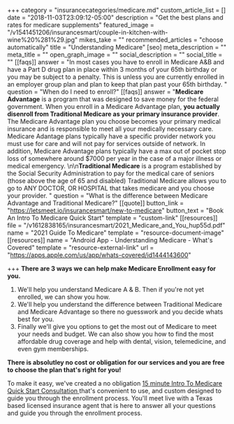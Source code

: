 +++
category = "insurancecategories/medicare.md"
custom_article_list = []
date = "2018-11-03T23:09:12-05:00"
description = "Get the best plans and rates for medicare supplements"
featured_image = "/v1541451206/insurancesmart/couple-in-kitchen-with-wine%20%281%29.jpg"
mikes_take = ""
recommended_articles = "choose automatically"
title = "Understanding Medicare"
[seo]
meta_description = ""
meta_title = ""
open_graph_image = ""
social_description = ""
social_title = ""
[[faqs]]
answer = "In most cases you have to enroll in Medicare A&B and have a Part D drug plan in place within 3 months of your 65th birthday or you may be subject to a penalty. This is unless you are currently enrolled in an employer group plan and plan to keep that plan past your 65th birthday.  "
question = "When do I need to enroll?"
[[faqs]]
answer = "**Medicare Advantage** is a program that was designed to save money for the federal government.  When you enroll in a Medicare Advantage plan, **you actually disenroll from Traditional Medicare as your primary insurance provider**.  The Medicare Advantage plan you choose becomes your primary medical insurance and is responsible to meet all your medically necessary care.  Medicare Adantage plans typically have a specific provider network you must use for care and will not pay for services outside of network.  In addition, Medicare Advantage plans typically have a max out of pocket stop loss of somewhere around $7000 per year in the case of a major illness or medical emergency. \n\n**Traditional Medicare** is a program established by the Social Security Administration to pay for the medical care of seniors (those above the age of 65 and disabled) Traditional Medicare allows you to go to ANY DOCTOR, OR HOSPITAL that takes medicare and you choose your provider.    "
question = "What is the difference between Medicare Advantage and Traditional Medicare?"
[[quote]]
button_link = "https://letsmeet.io/insurancesmart/new-to-medicare"
button_text = "Book An Intro To Medicare Quick Start"
template = "custom-link"
[[resources]]
file = "/v1612838165/insurancesmart/2021_Medicare_and_You_hup55d.pdf"
name = "2021 Guide To Medicare"
template = "resource-document-image"
[[resources]]
name = "Android App - Understanding Medicare - What's Covered"
template = "resource-external-link"
url = "https://apps.apple.com/us/app/whats-covered/id1444143600"

+++
**There are 3 ways we can help make Medicare Enrollment easy for you.**

1. We'll help you understand Medicare A & B. Then if you're not yet enrolled, we can show you how.
2. We'll help you understand the difference between Traditional Medicare and Medicare Advantage so there no guesswork and you decide whats best for you.
3. Finally we'll give you options to get the most out of Medicare to meet your needs and budget. We can also show you how to find the most affordable drug coverage and help with dental, vision, telemedicine, and even gym memberships.

**There is absolutley no cost or obligation for our services and you are free to choose the plan that's right for you!**

To make it easy, we've created a no obligation [15 minute Intro To Medicare Quick Start Consultation ](https://io915.infusionsoft.com/app/bardEmailFunnel/\~Link-269\~) that's convenient to use, and custom designed to guide you through the enrollment process. You'll meet live with a Texas based licensed insurance agent that is here to answer all your questions and guide you through the enrollment process.